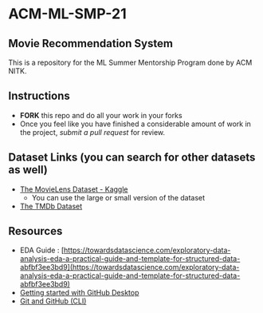 # ACM-ML-SMP-21

## Movie Recommendation System

This is a repository for the ML Summer Mentorship Program done by ACM NITK.

## Instructions
 - **FORK** this repo and do all your work in your forks
 - Once you feel like you have finished a considerable amount of work in the project, *submit a pull request* for review.

## Dataset Links (you can search for other datasets as well)
 - [The MovieLens Dataset - Kaggle](https://www.kaggle.com/rounakbanik/the-movies-dataset)
     - You can use the large or small version of the dataset
 - [The TMDb Dataset](https://www.kaggle.com/tmdb/tmdb-movie-metadata)

## Resources

 - EDA Guide : [https://towardsdatascience.com/exploratory-data-analysis-eda-a-practical-guide-and-template-for-structured-data-abfbf3ee3bd9](https://towardsdatascience.com/exploratory-data-analysis-eda-a-practical-guide-and-template-for-structured-data-abfbf3ee3bd9)
 - [Getting started with GitHub Desktop](https://www.codecademy.com/articles/what-is-git-and-github-desktop)
 - [Git and GitHub (CLI)](https://towardsdatascience.com/getting-started-with-git-and-github-6fcd0f2d4ac6)

